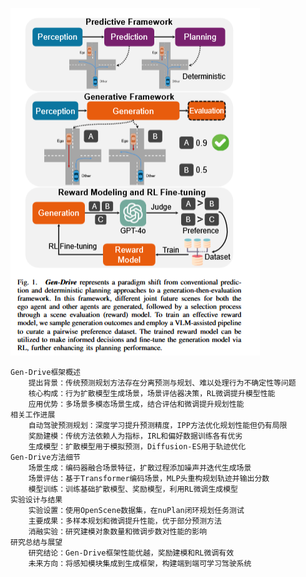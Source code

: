 ![alt text](image.png)

	Gen-Drive框架概述
		提出背景：传统预测规划方法存在分离预测与规划、难以处理行为不确定性等问题
		核心构成：行为扩散模型生成场景，场景评估器决策，RL微调提升模型性能
		应用优势：多场景多模态场景生成，结合评估和微调提升规划性能
	相关工作进展
		自动驾驶预测规划：深度学习提升预测精度，IPP方法优化规划性能但仍有局限
		奖励建模：传统方法依赖人为指标，IRL和偏好数据训练各有优劣
		生成模型：扩散模型用于模拟预测，Diffusion-ES用于轨迹优化
	Gen-Drive方法细节
		场景生成：编码器融合场景特征，扩散过程添加噪声并迭代生成场景
		场景评估：基于Transformer编码场景，MLP头重构规划轨迹并输出分数
		模型训练：训练基础扩散模型、奖励模型，利用RL微调生成模型
	实验设计与结果
		实验设置：使用OpenScene数据集，在nuPlan闭环规划任务测试
		主要成果：多样本规划和微调提升性能，优于部分预测方法
		消融实验：研究建模对象数量和微调步数对性能的影响
	研究总结与展望
		研究结论：Gen-Drive框架性能优越，奖励建模和RL微调有效
		未来方向：将感知模块集成到生成框架，构建端到端可学习驾驶系统